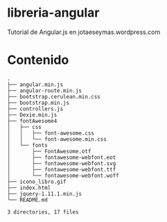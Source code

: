 # libreria-angular
Tutorial de Angular.js en jotaeseymas.wordpress.com
# Contenido
```
.
├── angular.min.js
├── angular-route.min.js
├── bootstrap.cerulean.min.css
├── bootstrap.min.js
├── controllers.js
├── Dexie.min.js
├── fontAwesome4
│   ├── css
│   │   ├── font-awesome.css
│   │   └── font-awesome.min.css
│   └── fonts
│       ├── FontAwesome.otf
│       ├── fontawesome-webfont.eot
│       ├── fontawesome-webfont.svg
│       ├── fontawesome-webfont.ttf
│       └── fontawesome-webfont.woff
├── icono_libro.gif
├── index.html
├── jquery-1.11.1.min.js
└── README.md

3 directories, 17 files

```
